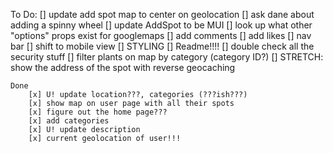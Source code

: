 To Do: 
    [] update add spot map to center on geolocation
    [] ask dane about adding a spinny wheel 
    [] update AddSpot to be MUI 
    [] look up what other "options" props exist for googlemaps
    [] add comments
    [] add likes
    [] nav bar 
    [] shift to mobile view
    [] STYLING 
    [] Readme!!!!
    [] double check all the security stuff
    [] filter plants on map by category (category ID?)
    [] STRETCH: show the address of the spot with reverse geocaching 

    Done
        [x] U! update location???, categories (???ish???)
        [x] show map on user page with all their spots     
        [x] figure out the home page???
        [x] add categories 
        [x] U! update description 
        [x] current geolocation of user!!! 




